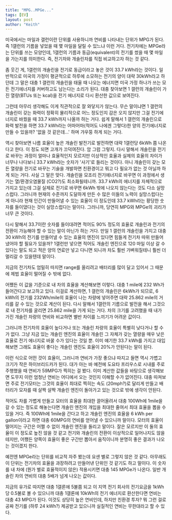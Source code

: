 ```yaml
---
title: "MPG..MPGe..."
tags: [EV]
layout: post
author: "Keith"
---
```


미국에서는 마일과 갤런이란 단위를 사용하니까 연비를 나타내는 단위가 MPG가 된다. 즉 1갤런의 기름을 넣었을 때 몇 마일을 달릴 수 있느냐 이런 거다. 전기차에는 MPGe라는 단위를 쓰는 모양인데, 1갤런의 기름과 동급(equivalent)의 전기를 썼을 때 몇 마일을 가는지를 의미한다. 즉, 전기차와 개솔린차를 직접 비교하고자 하는 것 같다.

좀 웃긴 게, 1갤런의 개솔린을 전기로 동급이라고 놓은 것이 33.7 kWh라는 것이다. 일반적으로 미국의 가정이 평균적으로 하루에 소모하는 전기의 양이 대략 30kWh라고 하던데 그 말은 대충 1 갤런의 개솔린을 태울 때 나오는 에너지면 미국 가정 하나가 쓰는 모든 전기에너지를 커버하고도 남는다는 소리가 된다. 대충 찾아보면 1 갤런의 개솔린이 가진 열량(BTUs 또는 kcal)을 전기 에너지로 다시 환산한 값으로 보여진다. 

그런데 아무리 생각해도 이게 직관적으로 잘 와닿지가 않는다. 무슨 말이냐면 1 갤런의 개솔린이 갖는 화력이 정확히 물리적으로 어느 정도인지 감은 오지 않지만 그걸 전기에너지로 바꿨을 때 33.7 kWh까지 나올까 하는 거다. 쉽게 말해서 1 갤런의 개솔린으로 화력 발전을 하면 33.7 kWh라는 어마어마(적어도 나에겐 그렇다)한 양의 전기에너지로 만들 수 있을까? '없을 것 같은데...' 하며 갸우뚱 하게 되는 거다.

역시 찾아보면 나름 효율이 높은 개솔린 발전기로 발전하면 대략 1갤런당 6kWh 쯤 나온다고 한다. 이 정도 되면 고개가 끄덕여진다. 암 그럼 그렇지. 다시 말해서 개솔린을 전기로 바꾸는 과정이 얼마나 효율적인지 모르지만 이상적인 효율과 실제의 효율의 차이가 너무나 나다보니 33.7 kWh라는 숫자가 '사기'로 들리는 것이다. 아니 개솔린이 갖는 모든 열량을 전기로 바꾸는 기술을 개발하면 친환경이고 뭐고 다 필요가 없는 것 아닐까 하게 되는 거다. 사실 그 말은 맞다. 개솔린을 모조리 전기에너지로 바꾸면 이 과정에서 생기는 열/환경오염물질 (CO2?)도 최소화될테니까. 33.7 kWh의 에너지를 자체적으로 가지고 있는데 그걸 실제로 전기로 바꾸면 6kWh 밖에 나오지 않는다는 것도 다소 실망스럽다. 그러니까 현재의 수준까지 도달하게 만든 수 많은 이들의 노력이 실망스럽다는 게 아니라 현재 인간이 만들어낼 수 있는 효율이 이 정도인데 33.7 kWh라는 황당한 숫자를 들이댔다는 것이 실망스럽다는 말이다. 그러니까, 당연히 MPG와 MPGe의 괴리가 너무 큰 것이다. 

다시 말해서 33.7이란 숫자를 들이대려면 적어도 90% 정도의 효율로 개솔린과 전기의 전환이 가능해야 할 수 있는 말이 아닌가 하는 거다. 만일 1 갤런의 개솔린을 가지고 대충 30 kWh의 전기를 만들어낼 수 있는 효율의 엔진이 있다면 힘들게 전기차 따위 만들어냈어야 할 필요가 있을까? 1갤런만 넣으면 적어도 개솔린 엔진으로 120 마일 이상 갈 수 있다는 말도 되고 적은 양의 연료만 넣고 다니면 되니까 차도 훨씬 가벼워질테니 훨씬 더 멀리갈 수 있을텐데 말이다.

지금의 전기차도 엄밀히 따지면 range를 올리려고 배터리를 많이 달고 있어서 그 때문에 제법 효율이 떨어질 수 밖에 없다. 

어쨌든 이 값을 기준으로 내 차의 효율을 계산해보면 이렇다. 대충 1 mile에 232 Wh가 들어간다고 보고하고 있다. 이걸로 계산하면, 1 갤런의 개솔린은 6kWh가 되므로, 6 kWh의 전기를 232Wh/mile의 효율이 나는 차량에 넣어주면 대략 25.862 mile의 거리를 갈 수 있는 것으로 계산이 된다. 다시 말해서 1갤런의 기름으로 발전을 해서 그것으로 내 전기차를 굴리면 25.862 mile을 가게 되는 거다. 차의 크기를 고려했을 때 내가 가진 개솔린 차량의 연비와 비교하면 별반 차이를 느끼기가 어려운 값이다.

그러니까 전기차의 효율이 높다거나 또는 개솔린 차량의 효율이 특별히 낮다거나 할 수가 없다. 그냥 지금 있는 개솔린 엔진의 효율이 개솔린 그 자체가 갖는 열량을 매우 낮은 효율로 전기 에너지로 바꿀 수가 있다는 것일 뿐. 이미 얘기한 33.7 kWh를 가지고 대입해보면 그래도 효율이 좋다는 개솔린 엔진도 효율이 20%가 안된다는 말이 된다. 

이런 식으로 어떤 것이 효율이, 그러니까 연비가 가장 좋으냐 따지고 들면 역시 가볍고 크기가 작은 하이브리드카가 된다. 대가 아는 바 예전에 도요타 프리우스로 시내를 주로 주행했을 때 연비가 59MPG가 찍히는 걸 봤다. 이미 계산한 값들을 바탕으로 생각해보면 도무지 이런 엄청난 연비는 어디에서 오는 것인지 이해할 수가 없어진다. 대충 따져보면 주로 전기모터는 그것의 효율이 최대로 찍히는 속도 (20mph?)로 달리게 만들고 배터리가 모자를 때 살짝 살짝 개솔린 엔진이 돌아가고 있는 것으로 밖에 생각이 안된다. 

적어도 차를 가볍게 만들고 모터의 효율을 최대한 끌어올려서 대충 100Wh에 1mile을 갈 수 있는 정도로 해놓는다면 개솔린 엔진의 개입을 최대한 줄여서 최대 효율을 뽑을 수 있을 거다. 즉 100Wh에 1mile을 간다고 하고 개솔린 엔진의 효율을 6 kWh per gallon이라고 하면 대충 60MPG의 연비를 얻어낼 수 있으니까 말이다. 모터의 효율이 떨어지는 구간은 어쩔 수 없이 개솔린 엔진을 돌리고 말이다. 잘은 모르지만 이 둘의 효율이 이 정도로 높진 않을 것 같고 전기와 개솔린의 전환이 이상적으로 일어나지도 않을테지만, 어쨌든 양쪽이 효율이 좋은 구간만 뽑아서 움직이니까 분명히 좋은 결과가 나오는 것이겠지 한다.

예전엔 MPGe라는 단위를 비교적 자주 봤는데 요샌 별로 그렇지 않은 것 같다. 아무래도 이 단위는 전기차의 효율을 과장하려고 만들어낸 단위인 것 같기도 하고 말이다. 이 숫자를 내 차에 (뭔가 별로 효율적이지 않은) 적용시키면 대충 145 MPGe가 나온다. 일반 개솔린 차의 연비의 대충 5배가 넘게 나오는 값이다. 

지금의 유가로 따지면 대충 1갤론에 5불쯤 되고 이 지역 전기 회사의 전기요금을 1kWh당 0.5불로 볼 수 있으니까 대충 1갤론에 10kWh의 전기 에너지로 환산한다면 연비는 대충 43 MPG가 된다. 이것도 상당히 높은 연비인데, 하지만 친환경 투자? 뭐 그런 걸로 공짜 전기를 (하루 24 kWh?) 제공받고 있으니까 실질적인 연비는 무한대라고 할 수 있다. 
